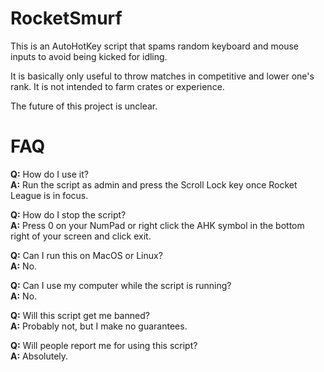 # RocketSmurf
This is an AutoHotKey script that spams random keyboard and mouse inputs to avoid being kicked for idling.

It is basically only useful to throw matches in competitive and lower one's rank. It is not intended to farm crates or experience.

The future of this project is unclear.


# FAQ
**Q:** How do I use it?  
**A:** Run the script as admin and press the Scroll Lock key once Rocket League is in focus.

**Q:** How do I stop the script?  
**A:** Press 0 on your NumPad or right click the AHK symbol in the bottom right of your screen and click exit.

**Q:** Can I run this on MacOS or Linux?  
**A:** No.

**Q:** Can I use my computer while the script is running?  
**A:** No.

**Q:** Will this script get me banned?  
**A:** Probably not, but I make no guarantees.

**Q:** Will people report me for using this script?  
**A:** Absolutely.
